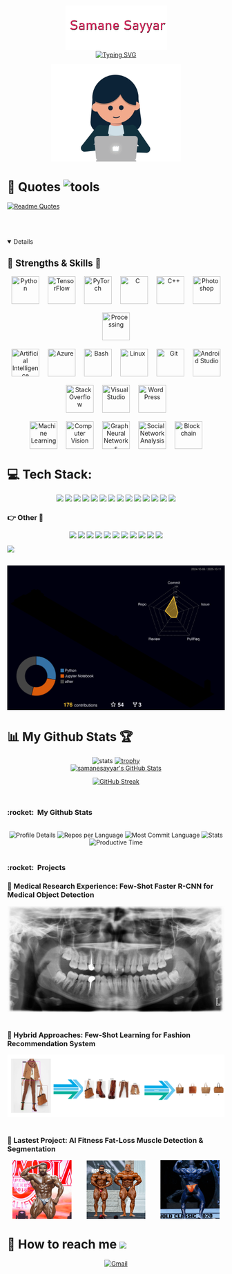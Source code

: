 <div align="center">
  <a href="https://github.com/samanesayyar">
    <img src="12.png" alt="Samane Sayyar" /></a>
</div>

<div align="center">
  <a href="https://git.io/typing-svg">
    <img
      src="https://readme-typing-svg.demolab.com?font=Fira+Code&size=24&duration=6000&pause=1000&color=FF516F&center=true&vCenter=true&width=700&lines=Working%20on%20AI-powered%20applications;A%20specialist%20in%20AI%2C%20ML%20and%20CV"
      alt="Typing SVG"
    />
  </a>
</div>



<!--<h2 align="center" style="font-weight: bold;">
  🔭 Working on <strong>AI-powered eCommerce solutions</strong> <br>
  🤝 Open to collaborations in <strong>ML, Computer Vision</strong>, and <strong>AI Projects</strong> <br>
  🌱 Currently enhancing <strong>Deep Feature Extraction</strong>, <strong>Object Detection</strong>, and <strong>Segmentation</strong> with <strong>YOLO</strong> & <strong>Mask-RCNN</strong> <br>
  💬 Ask me about <strong>Machine Learning</strong>, <strong>Deep Learning</strong>, <strong>Computer Vision</strong>, and <strong>AI in eCommerce</strong>
</h2> -->

<!--<h1>💫 About Me:</h1>
<p>
  <h3>
    I’m a specialist in <strong>Machine Learning</strong>, <strong>Computer Vision</strong>, and <strong>AI</strong>, focused on <strong>eCommerce</strong> solutions. <br>
    I build <strong>AI-driven applications</strong> for <strong>product detection</strong>, <strong>recommendation systems</strong>, and <strong>personalized shopping experiences</strong>. <br>
    Passionate about using <strong>advanced image recognition</strong>, <strong>segmentation</strong>, and <strong>predictive AI</strong> to enhance <strong>eCommerce performance</strong>.
  </h3>
</p> -->



<p  align="middle">
<img  width="300" src="https://raw.githubusercontent.com/samanesayyar/samanesayyar/main/.github/workflows/2.gif" />
</p>

<p>
<h1 font-weight="bold">
  🌟 Quotes
<img  width="30" alt="tools"   src="https://camo.githubusercontent.com/beb64ff21c883e318e4f5db5231c2ba4175705bea1c9249e82a41ab375db4f75/68747470733a2f2f6d65646961322e67697068792e636f6d2f6d656469612f51737347456d706b79454f684243623765312f67697068792e6769663f6369643d656366303565343761306e336769316266716e74716d6f62386739616964316f796a327772336473336d67373030626c267269643d67697068792e676966" />
</h1>
</p>	

[![Readme Quotes](https://quotes-github-readme.vercel.app/api?type=horizontal&theme=catppuccin_mocha)](https://github.com/piyushsuthar/github-readme-quotes)



  <br/>
  <br/>
  <br/>
<details open>
<!-- 🌟 Responsive Skills Section -->
<h2 align="left">🏅 Strengths & Skills 🎩</h2>

<!-- 🧠 Row 1: Programming & Core Tools -->
<p align="center" style="display: flex; flex-wrap: wrap; justify-content: center; gap: 20px; margin-top: 10px;">
  <img src="https://img.icons8.com/color/96/python--v1.png" title="Python" width="64" height="64"/>
  <img src="https://img.icons8.com/color/96/tensorflow.png" title="TensorFlow" width="64" height="64"/>
  <img src="https://cdn.jsdelivr.net/gh/devicons/devicon/icons/pytorch/pytorch-original.svg" title="PyTorch" width="64" height="64"/>
  <img src="https://img.icons8.com/color/96/c-programming.png" title="C" width="64" height="64"/>
  <img src="https://img.icons8.com/color/96/c-plus-plus-logo.png" title="C++" width="64" height="64"/>
 
  <img src="https://img.icons8.com/color/96/adobe-photoshop.png" title="Photoshop" width="64" height="64"/>
   <img src="https://cdn.jsdelivr.net/gh/devicons/devicon/icons/processing/processing-original.svg" title="Processing" width="64" height="64"/>

</p>

<!-- ⚙️ Row 2: Platforms & Development Tools -->
<p align="center" style="display: flex; flex-wrap: wrap; justify-content: center; gap: 20px; margin-top: 20px;">
  <img src="https://img.icons8.com/color/96/artificial-intelligence.png" title="Artificial Intelligence" width="64" height="64"/>
  <img src="https://img.icons8.com/color/96/azure-1.png" title="Azure" width="64" height="64"/>
  <img src="https://img.icons8.com/color/96/bash.png" title="Bash" width="64" height="64"/>
  <img src="https://img.icons8.com/color/96/linux.png" title="Linux" width="64" height="64"/>
  <img src="https://img.icons8.com/color/96/git.png" title="Git" width="64" height="64"/>
  <img src="https://img.icons8.com/color/96/android-studio--v3.png" title="Android Studio" width="64" height="64"/>
 
  <img src="https://img.icons8.com/color/96/stackoverflow.png" title="Stack Overflow" width="64" height="64"/>
  <img src="https://img.icons8.com/color/96/visual-studio.png" title="Visual Studio" width="64" height="64"/>
  <img src="https://img.icons8.com/color/96/wordpress.png" title="WordPress" width="64" height="64"/>
</p>

<!-- 🤖 Row 3: Research & Emerging Tech -->
<p align="center" style="display: flex; flex-wrap: wrap; justify-content: center; gap: 20px; margin-top: 20px;">
  <img src="https://img.icons8.com/color/96/learning.png" title="Machine Learning" width="64" height="64"/>
  <img src="https://img.icons8.com/color/96/opencv.png" title="Computer Vision" width="64" height="64"/>
  <img src="https://img.icons8.com/color/96/graph.png" title="Graph Neural Networks" width="64" height="64"/>
  <img src="https://img.icons8.com/color/96/network.png" title="Social Network Analysis" width="64" height="64"/>
  <img src="https://img.icons8.com/color/96/blockchain.png" title="Blockchain" width="64" height="64"/>
 
</p>

</details>


# 💻 Tech Stack:

  <p align="center">
    <img height='25em' src="https://img.shields.io/badge/c-%2300599C.svg?style=for-the-badge&logo=c&logoColor=white" />
    <img height='25em' src="https://img.shields.io/badge/c%23-%23239120.svg?style=for-the-badge&logo=c-sharp&logoColor=white" />
    <img height='25em' src="https://img.shields.io/badge/c++-%2300599C.svg?style=for-the-badge&logo=c%2B%2B&logoColor=white" />
    <img height='25em' src="https://img.shields.io/badge/python-3670A0?style=for-the-badge&logo=python&logoColor=ffdd54" />
    <img height='25em' src="https://img.shields.io/badge/IOS-%2320232a.svg?style=for-the-badge&logo=apple&logoColor=white" />
    <img height='25em' src="https://img.shields.io/badge/Xamarin-3199DC?style=for-the-badge&logo=xamarin&logoColor=white" />
    <img height='25em' src="https://img.shields.io/badge/numpy-%23013243.svg?style=for-the-badge&logo=numpy&logoColor=white" />
    <img height='25em' src="https://img.shields.io/badge/Keras-%23D00000.svg?style=for-the-badge&logo=Keras&logoColor=white" />
    <img height='25em' src="https://img.shields.io/badge/pandas-%23150458.svg?style=for-the-badge&logo=pandas&logoColor=white" />
    <img height='25em' src="https://img.shields.io/badge/PyTorch-%23EE4C2C.svg?style=for-the-badge&logo=PyTorch&logoColor=white" />
    <img height='25em' src="https://img.shields.io/badge/scikit--learn-%23F7931E.svg?style=for-the-badge&logo=scikit-learn&logoColor=white" />
    <img height='25em' src="https://img.shields.io/badge/TensorFlow-%23FF6F00.svg?style=for-the-badge&logo=TensorFlow&logoColor=white" />
    <img height='25em' src="https://img.shields.io/badge/SciPy-%230C55A5.svg?style=for-the-badge&logo=scipy&logoColor=%white" />
    <img height='25em' src="https://img.shields.io/badge/docker-%230db7ed.svg?style=for-the-badge&logo=docker&logoColor=white" />
  </p>


<h3>👉 Other 🧰️</h3>  
  <p align="center">
    <img height='25em' src="https://img.shields.io/badge/VSCode-0078D4?style=for-the-badge&logo=visual%20studio%20code&logoColor=white" />
    <img height='25em' src="https://img.shields.io/badge/Postman-FF6C37?style=for-the-badge&logo=Postman&logoColor=white" />
    <img height='25em' src="https://img.shields.io/badge/Adobe%20Photoshop-31A8FF?style=for-the-badge&logo=Adobe%20Photoshop&logoColor=black" />
    <img height='25em' src="https://img.shields.io/badge/Adobe%20Illustrator-FF9A00?style=for-the-badge&logo=adobe%20illustrator&logoColor=white" />
    <img height='25em' src="https://img.shields.io/badge/blender-%23F5792A.svg?style=for-the-badge&logo=blender&logoColor=white" />
    <img height='25em' src="https://img.shields.io/badge/Unity-100000?style=for-the-badge&logo=unity&logoColor=white" />
    <img height='25em' src="https://img.shields.io/badge/Amazon_AWS-FF9900?style=for-the-badge&logo=amazonaws&logoColor=white" />
    <img height='25em' src="https://img.shields.io/badge/GNU%20Bash-4EAA25?style=for-the-badge&logo=GNU%20Bash&logoColor=white" />
    <img height='25em' src="https://img.shields.io/badge/Linux-FCC624?style=for-the-badge&logo=linux&logoColor=black" />
    <img height='25em' src="https://img.shields.io/badge/GIT-E44C30?style=for-the-badge&logo=git&logoColor=white" />
    <img height='25em' src="https://img.shields.io/badge/Arduino-00979D?style=for-the-badge&logo=Arduino&logoColor=white" />
  </p>
<img align="left" src="https://visitor-badge.laobi.icu/badge?page_id=SkyCaptainess.SkyCaptainess" />
<!--   <img src="https://komarev.com/ghpvc/?username=SkyCaptainess&style=flat-square&color=blue" alt="" align="center"/> -->
<h2 align="center"></h2>
<br/>

<p align="center" >
	<picture>
	  <source media="(prefers-color-scheme: dark)"  srcset="https://raw.githubusercontent.com/samanesayyar/samanesayyar/output-3d-contrib/night.svg" />
	  <source media="(prefers-color-scheme: light)" srcset="https://raw.githubusercontent.com/samanesayyar/samanesayyar/output-3d-contrib/day.svg" />
	  <img alt="github profile contributions chart"    src="https://raw.githubusercontent.com/samanesayyar/samanesayyar/output-3d-contrib/night.svg" />
	</picture>
</p>

<h1 font-weight="bold">📊 My Github Stats 🏆</h1>

<div align='center'>
  <img alt="stats" height="200em" src="https://github-readme-stats.vercel.app/api/top-langs/?username=samanesayyar&layout=compact&langs_count=7&theme=tokyonight">
  <a href="#">
    <img  src="https://github-profile-trophy.vercel.app/?username=samanesayyar&theme=tokyonight&row=1&column=6" alt="trophy">
  </a>
  <br/>
  <a href="https://awesome-github-stats.azurewebsites.net/index.html??cardType=level&theme=tokyonight&preferLogin=false">
    <img height="150em" alt="samanesayyar's GitHub Stats" src="https://awesome-github-stats.azurewebsites.net/user-stats/samanesayyar?cardType=level&theme=tokyonight&preferLogin=false" />
  </a>

  
[![GitHub Streak](https://streak-stats.demolab.com?user=samanesayyar&theme=jolly&stroke=D2A6EB)](https://git.io/streak-stats)
  
</div>
<br/>

   <summary><h3><b>:rocket: &nbsp;My Github Stats</b></h3></summary>
   </br>
    <div align='center'>
      <img src="http://github-profile-summary-cards.vercel.app/api/cards/profile-details?username=samanesayyar&theme=tokyonight" alt="Profile Details">
      <img src="http://github-profile-summary-cards.vercel.app/api/cards/repos-per-language?username=samanesayyar&theme=tokyonight" alt="Repos per Language">
      <img src="http://github-profile-summary-cards.vercel.app/api/cards/most-commit-language?username=samanesayyar&theme=tokyonight" alt="Most Commit Language">
      <img src="http://github-profile-summary-cards.vercel.app/api/cards/stats?username=samanesayyar&theme=tokyonight" alt="Stats">
      <img src="http://github-profile-summary-cards.vercel.app/api/cards/productive-time?username=samanesayyar&theme=tokyonight&utcOffset=8" alt="Productive Time">
    </div>
   </br>
<summary><h3><b>:rocket: &nbsp;Projects</b></h3></summary>
<h3>🧰️ Medical Research Experience: Few-Shot Faster R-CNN for Medical Object Detection  </h3>  

<p align="center">
  <img src="https://raw.githubusercontent.com/samanesayyar/samanesayyar/main/.github/workflows/th.gif">
&nbsp; &nbsp; &nbsp; &nbsp;
</p>


<h3>🧰️ Hybrid Approaches: Few-Shot Learning for Fashion Recommendation System  </h3>  

<p align="center">
  <img src="https://raw.githubusercontent.com/samanesayyar/samanesayyar/main/.github/workflows/rec1.png">
&nbsp; &nbsp; &nbsp; &nbsp;
</p>


<h3>🧰️ Lastest Project: AI Fitness Fat-Loss Muscle Detection & Segmentation </h3>  

<p align="center">
  <img src="https://raw.githubusercontent.com/samanesayyar/samanesayyar/main/.github/workflows/fit1.gif" width="27%">
&nbsp; &nbsp; &nbsp; &nbsp;
  <img src="https://raw.githubusercontent.com/samanesayyar/samanesayyar/main/.github/workflows/fit2.gif" width="27%">
&nbsp; &nbsp; &nbsp; &nbsp;
  <img src="https://raw.githubusercontent.com/samanesayyar/samanesayyar/main/.github/workflows/fit3.gif" width="27%">
</p>


<!--<div style="display: inline_block"><br>
  <img align="right" alt="Bruna-pic" height="200" style="border-radius:50px;"
    src="https://raw.githubusercontent.com/samanesayyar/samanesayyar/main/.github/workflows/sam.png">
 </div>-->




<h1 font-weight="bold">
  📮 How to reach me
  <img src='https://raw.githubusercontent.com/ShahriarShafin/ShahriarShafin/main/Assets/handshake.gif' width="100" />
</h1>

<p align='center'>
  <a href="samanesayyar7210@gmail.com" target="_blank">
    <img src="https://img.shields.io/badge/Gmail-D14836?style=for-the-badge&logo=gmail&logoColor=white" alt="Gmail">
  </a>
<!--   <a href="https://www.linkedin.com/">
    <img src="https://img.shields.io/badge/-LinkedIn-%230077B5?style=for-the-badge&logo=linkedin&logoColor=white" alt="LinkedIn">
  </a> -->
  <!--<a href="https://join.skype.com/invite/Mfz6gfwcwho8" target="_blank"
    <img src="https://img.shields.io/badge/Skype-0078d4?style=for-the-badge&logo=skype&logoColor=white" alt="Skype">
  </a>
   <a href="https://t.me/sam_ss7210">
    <img src="https://img.shields.io/badge/Telegram-3390ec?style=for-the-badge&logo=telegram&logoColor=white" alt="Telegram">
  </a> -->
</p>
 
